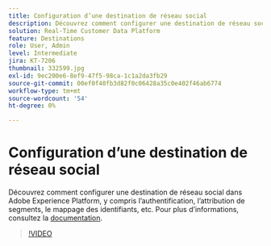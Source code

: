```yaml
---
title: Configuration d’une destination de réseau social
description: Découvrez comment configurer une destination de réseau social dans Adobe Experience Platform, y compris l’authentification, l’attribution de segments, le mappage des identifiants, etc.
solution: Real-Time Customer Data Platform
feature: Destinations
role: User, Admin
level: Intermediate
jira: KT-7206
thumbnail: 332599.jpg
exl-id: 9ec200e6-8ef9-47f5-98ca-1c1a2da3fb29
source-git-commit: 00ef0f40fb3d82f0c06428a35c0e402f46ab6774
workflow-type: tm+mt
source-wordcount: '54'
ht-degree: 0%

---
```


# Configuration d’une destination de réseau social

Découvrez comment configurer une destination de réseau social dans Adobe Experience Platform, y compris l’authentification, l’attribution de segments, le mappage des identifiants, etc. Pour plus d’informations, consultez la [documentation](https://experienceleague.adobe.com/docs/experience-platform/destinations/catalog/social/overview.html).

>[!VIDEO](https://video.tv.adobe.com/v/332599/?learn=on)

